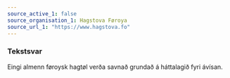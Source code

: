 ```yaml
---
source_active_1: false
source_organisation_1: Hagstova Føroya
source_url_1: "https://www.hagstova.fo"
---
```

### Tekstsvar  
Eingi almenn føroysk hagtøl verða savnað grundað á háttalagið fyri ávísan.
